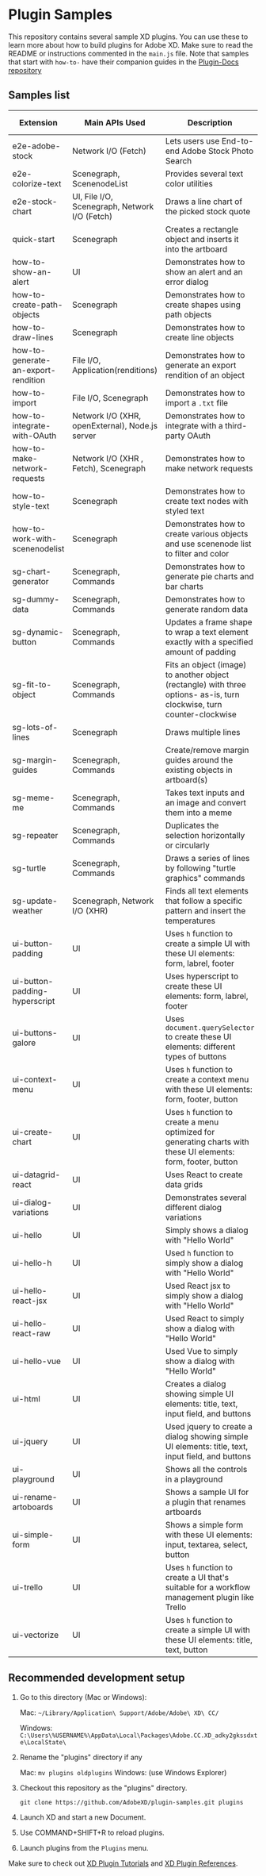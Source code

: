 # Plugin Samples

This repository contains several sample XD plugins. You can use these to learn more about how to build plugins for Adobe XD. Make sure to read the README or instructions commented in the `main.js` file. Note that samples that start with `how-to-` have their companion guides in the [Plugin-Docs repository](https://github.com/AdobeXD/Plugin-Docs/)

## Samples list

| Extension | Main APIs Used | Description | Minimum Version |
| --- | ------ | --- | --- |
| e2e-adobe-stock | Network I/O (Fetch) | Lets users use End-to-end Adobe Stock Photo Search | 13.0.0 |
| e2e-colorize-text | Scenegraph, ScenenodeList | Provides several text color utilities | 13.0.0 |
| e2e-stock-chart | UI, File I/O, Scenegraph, Network I/O (Fetch)  | Draws a line chart of the picked stock quote | 13.0.0 |
| quick-start | Scenegraph  | Creates a rectangle object and inserts it into the artboard | 13.0.0 |
| how-to-show-an-alert | UI | Demonstrates how to show an alert and an error dialog | 13.0.0 |
| how-to-create-path-objects | Scenegraph | Demonstrates how to create shapes using path objects | 13.0.0 |
| how-to-draw-lines | Scenegraph | Demonstrates how to create line objects | 13.0.0 |
| how-to-generate-an-export-rendition | File I/O, Application(renditions) | Demonstrates how to generate an export rendition of an object | 13.0.0 |
| how-to-import | File I/O, Scenegraph | Demonstrates how to import a `.txt` file | 13.0.0 |
| how-to-integrate-with-OAuth | Network I/O (XHR, openExternal), Node.js server | Demonstrates how to integrate with a third-party OAuth | 13.0.0 |
| how-to-make-network-requests | Network I/O (XHR , Fetch), Scenegraph | Demonstrates how to make network requests | 13.0.0 |
| how-to-style-text | Scenegraph | Demonstrates how to create text nodes with styled text | 13.0.0 |
| how-to-work-with-scenenodelist | Scenegraph | Demonstrates how to create various objects and use scenenode list to filter and color | 13.0.0 |
| sg-chart-generator | Scenegraph, Commands | Demonstrates how to generate pie charts and bar charts | 13.0.0 |
| sg-dummy-data | Scenegraph, Commands | Demonstrates how to generate random data | 13.0.0 |
| sg-dynamic-button | Scenegraph, Commands | Updates a frame shape to wrap a text element exactly with a specified amount of padding | 13.0.0 |
| sg-fit-to-object | Scenegraph, Commands | Fits an object (image) to another object (rectangle) with three options- as-is, turn clockwise, turn counter-clockwise | 13.0.0 |
| sg-lots-of-lines | Scenegraph | Draws multiple lines | 13.0.0 |
| sg-margin-guides | Scenegraph, Commands | Create/remove margin guides around the existing objects in artboard(s) | 13.0.0 |
| sg-meme-me | Scenegraph, Commands | Takes text inputs and an image and convert them into a meme | 13.0.0 |
| sg-repeater | Scenegraph, Commands | Duplicates the selection horizontally or circularly | 13.0.0 |
| sg-turtle | Scenegraph, Commands | Draws a series of lines by following "turtle graphics" commands | 13.0.0 |
| sg-update-weather | Scenegraph, Network I/O (XHR) | Finds all text elements that follow a specific pattern and insert the temperatures | 13.0.0 |
| ui-button-padding | UI | Uses `h` function to create a simple UI with these UI elements: form, labrel, footer | 13.0.0 |
| ui-button-padding-hyperscript | UI | Uses hyperscript to create these UI elements: form, labrel, footer | 13.0.0 |
| ui-buttons-galore | UI | Uses `document.querySelector` to create these UI elements: different types of buttons | 13.0.0 |
| ui-context-menu | UI | Uses `h` function to create a context menu with these UI elements: form, footer, button | 13.0.0 |
| ui-create-chart | UI | Uses `h` function to create a menu optimized for generating charts with these UI elements: form, footer, button | 13.0.0 |
| ui-datagrid-react | UI | Uses React to create data grids | 13.0.0 |
| ui-dialog-variations | UI | Demonstrates several different dialog variations | 13.0.0 |
| ui-hello | UI | Simply shows a dialog with "Hello World" | 13.0.0 |
| ui-hello-h | UI | Used `h` function to simply show a dialog with "Hello World" | 13.0.0 |
| ui-hello-react-jsx | UI | Used React jsx to simply show a dialog with "Hello World" | 13.0.0 |
| ui-hello-react-raw | UI | Used React to simply show a dialog with "Hello World" | 13.0.0 |
| ui-hello-vue | UI | Used Vue to simply show a dialog with "Hello World" | 13.0.0 |
| ui-html | UI | Creates a dialog showing simple UI elements: title, text, input field, and buttons | 13.0.0 |
| ui-jquery | UI | Used jquery to create a dialog showing simple UI elements: title, text, input field, and buttons | 13.0.0 |
| ui-playground | UI | Shows all the controls in a playground | 13.0.0 |
| ui-rename-artoboards | UI | Shows a sample UI for a plugin that renames artboards | 13.0.0 |
| ui-simple-form | UI | Shows a simple form with these UI elements: input, textarea, select, button | 13.0.0 |
| ui-trello | UI | Uses `h` function to create a UI that's suitable for a workflow management plugin like Trello  | 13.0.0 |
| ui-vectorize | UI | Uses `h` function to create a simple UI with these UI elements: title, text, button  | 13.0.0 |


## Recommended development setup

1. Go to this directory (Mac or Windows):

   Mac: `~/Library/Application\ Support/Adobe/Adobe\ XD\ CC/`

   Windows: `C:\Users\%USERNAME%\AppData\Local\Packages\Adobe.CC.XD_adky2gkssdxte\LocalState\`

2. Rename the "plugins" directory if any

    Mac: `mv plugins oldplugins`
    Windows: (use Windows Explorer)

3. Checkout this repository as the "plugins" directory.

    `git clone https://github.com/AdobeXD/plugin-samples.git plugins`

4. Launch XD and start a new Document.

5. Use COMMAND+SHIFT+R to reload plugins.

6. Launch plugins from the `Plugins` menu.

Make sure to check out [XD Plugin Tutorials](https://adobexdplatform.com/plugin-docs/tutorials/) and [XD Plugin References](https://adobexdplatform.com/plugin-docs/reference).